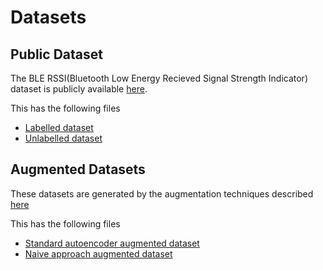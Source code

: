 # Datasets

## Public Dataset
The BLE RSSI(Bluetooth Low Energy Recieved Signal Strength Indicator) dataset 
is publicly available [here](https://archive.ics.uci.edu/ml/datasets/BLE+RSSI+Dataset+for+Indoor+localization+and+Navigation#).

This has the following files
  - [Labelled dataset](./iBeacon_RSSI_Labeled.csv)
  - [Unlabelled dataset](./iBeacon_RSSI_Unlabeled.csv)
  
## Augmented Datasets

These datasets are generated by the augmentation techniques described [here](../augmentation)

This has the following files
  - [Standard autoencoder augmented dataset](./iBeacon_RSSI_Labeled_aug_stdenc.csv)
  - [Naive approach augmented dataset](./iBeacon_RSSI_Labeled_aug_reg.csv)
